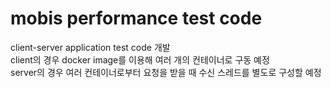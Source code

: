 # mobis performance test code
client-server application test code 개발 <br>
client의 경우 docker image를 이용해 여러 개의 컨테이너로 구동 예정<br>
server의 경우 여러 컨테이너로부터 요청을 받을 때 수신 스레드를 별도로 구성할 예정